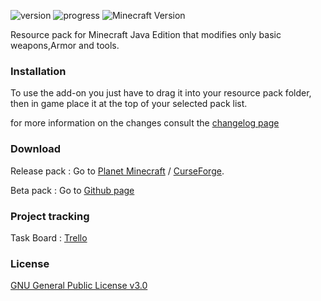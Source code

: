 
![version](https://img.shields.io/github/v/release/N3siOS/Nesios_Stuff_Addon?label=Last%20version)
![progress](https://img.shields.io/badge/Progress-95%25-blueviolet)
![Minecraft Version](https://img.shields.io/badge/Minecraft%20Version-1.16.3-inactive)

Resource pack for Minecraft Java Edition that modifies only basic weapons,Armor and tools.

### Installation

To use the add-on you just have to drag it into your resource pack folder, then in game place it at the top of your selected pack list.


for more information on the changes consult the [changelog page](about.md)

### Download

Release pack : Go to [Planet Minecraft](https://www.planetminecraft.com/texture-pack/nesios-better-stuff/) / [CurseForge](https://www.curseforge.com/minecraft/texture-packs/nesios-stuff-addon).

Beta pack : Go to [Github page](https://github.com/N3siOS/Nesios_Stuff_Addon/releases)


### Project tracking

Task Board :  [Trello](https://trello.com/b/YKjshhmy/public-task-board) 

### License

[GNU General Public License v3.0](https://choosealicense.com/licenses/gpl-3.0/)
